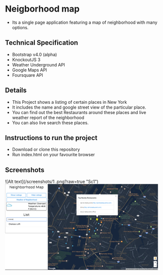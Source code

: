 # Neigborhood map 
+ Its a single page application featuring a map of neighborhood with many options.

## Technical Specification
+ Bootstrap v4.0 (alpha)
+ KnockoutJS 3
+ Weather Underground API
+ Google Maps API
+ Foursquare API

## Details
+ This Project shows a listing of certain places in New York 
+ It includes the name and google street view of the particular place.
+ You can find out the best Restaurants around these places and live weather report of the neighborhood
+ You can also live search these places.

## Instructions to run the project
+ Download or clone this repository
+ Run index.html on your favourite browser

## Screenshots
![Alt text](/screenshots/1 .png?raw=true "Sc1") <br />
![Alt text](/screenshots/2.png?raw=true "Sc2")

